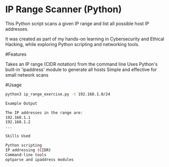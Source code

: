 # IP Range Scanner (Python)

This Python script scans a given IP range and list all possible host IP addresses.

It was created as part of my hands-on learning in Cybersecurity and Ethical Hacking, while exploring Python scripting and networking tools.

#Features

Takes an IP range (CIDR notation) from the command line
Uses Python's built-in 'ipaddress' module to generate all hosts
Simple and effective for small network scans

#Usage

```bash
python3 ip_range_exercise.py -t 192.168.1.0/24

Example Output

The IP addresses in the range are:
192.168.1.1
192.168.1.2
...

Skills Used

Python scripting
IP addressing (CIDR)
Command-line tools
optparse and ipaddress modules
